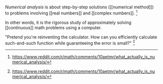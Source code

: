 *Numerical analysis* is about step-by-step solutions ([[numerical method]]) to problems involving [[real numbers]] and [[complex numbers]]. [^1] 

In other words, it is the rigorous study of approximately solving [[continuous]] math problems using a computer. 

"Pretend you're reinventing the calculator. How can you efficiently calculate such-and-such function while guaranteeing the error is small?" [^1]

[^1]: https://www.reddit.com/r/math/comments/10aetmr/what_actually_is_numerical_analysis/